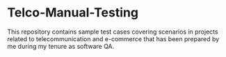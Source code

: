 # Telco-Manual-Testing
This repository contains sample test cases covering scenarios in projects related to telecommunication and e-commerce that has been prepared by me during my tenure as software QA.
